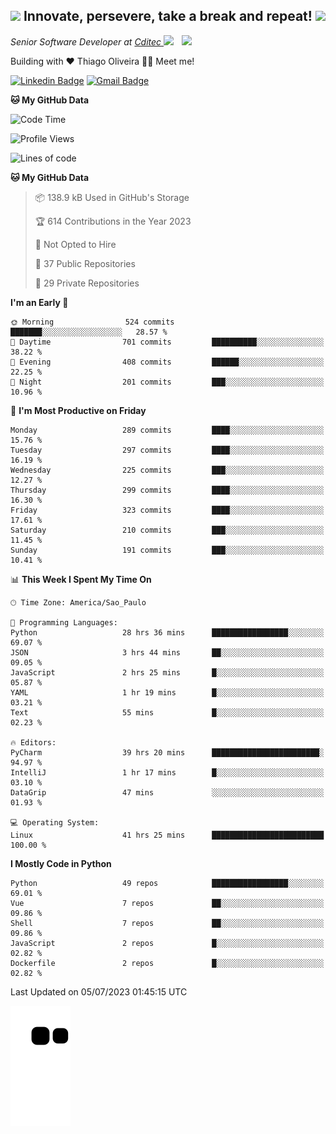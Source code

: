 <h2><img src="https://emojis.slackmojis.com/emojis/images/1531849430/4246/blob-sunglasses.gif?1531849430" width="30"/> Innovate, persevere, take a break and repeat! <img src="https://media.giphy.com/media/12oufCB0MyZ1Go/giphy.gif" width="50"></h2>
<img align='right' src="https://media.giphy.com/media/M9gbBd9nbDrOTu1Mqx/giphy.gif" width="230">
<p><em>Senior Software Developer at <a href="https://www.cditec.com.br/">Cditec
</a><img src="https://media.giphy.com/media/WUlplcMpOCEmTGBtBW/giphy.gif" width="30"> 
</em></p>



Building with ❤️ Thiago Oliveira 👋🏽 Meet me!

[![Linkedin Badge](https://img.shields.io/badge/-Thiago-blue?style=flat-square&logo=Linkedin&logoColor=white&link=https://www.linkedin.com/in/tgmarinho/)](https://www.linkedin.com/in/thiagoceconelo/) 
[![Gmail Badge](https://img.shields.io/badge/-thiceconelo@gmail.com-c14438?style=flat-square&logo=Gmail&logoColor=white&link=mailto:thiceconelo@gmail.com)](mailto:thiceconelo@gmail.com)

</em></p>

<!-- <span style="height ">
![Anurag's GitHub stats](https://github-readme-stats.vercel.app/api?username=arthurspk&show_icons=true&theme=tokyonight)
</span> -->

**🐱 My GitHub Data** 
<!--START_SECTION:waka-->
![Code Time](http://img.shields.io/badge/Code%20Time-219%20hrs%2036%20mins-blue)

![Profile Views](http://img.shields.io/badge/Profile%20Views-60-blue)

![Lines of code](https://img.shields.io/badge/From%20Hello%20World%20I%27ve%20Written-2.9%20million%20lines%20of%20code-blue)

**🐱 My GitHub Data** 

> 📦 138.9 kB Used in GitHub's Storage 
 > 
> 🏆 614 Contributions in the Year 2023
 > 
> 🚫 Not Opted to Hire
 > 
> 📜 37 Public Repositories 
 > 
> 🔑 29 Private Repositories 
 > 
**I'm an Early 🐤** 

```text
🌞 Morning                524 commits         ███████░░░░░░░░░░░░░░░░░░   28.57 % 
🌆 Daytime                701 commits         ██████████░░░░░░░░░░░░░░░   38.22 % 
🌃 Evening                408 commits         ██████░░░░░░░░░░░░░░░░░░░   22.25 % 
🌙 Night                  201 commits         ███░░░░░░░░░░░░░░░░░░░░░░   10.96 % 
```
📅 **I'm Most Productive on Friday** 

```text
Monday                   289 commits         ████░░░░░░░░░░░░░░░░░░░░░   15.76 % 
Tuesday                  297 commits         ████░░░░░░░░░░░░░░░░░░░░░   16.19 % 
Wednesday                225 commits         ███░░░░░░░░░░░░░░░░░░░░░░   12.27 % 
Thursday                 299 commits         ████░░░░░░░░░░░░░░░░░░░░░   16.30 % 
Friday                   323 commits         ████░░░░░░░░░░░░░░░░░░░░░   17.61 % 
Saturday                 210 commits         ███░░░░░░░░░░░░░░░░░░░░░░   11.45 % 
Sunday                   191 commits         ███░░░░░░░░░░░░░░░░░░░░░░   10.41 % 
```


📊 **This Week I Spent My Time On** 

```text
🕑︎ Time Zone: America/Sao_Paulo

💬 Programming Languages: 
Python                   28 hrs 36 mins      █████████████████░░░░░░░░   69.07 % 
JSON                     3 hrs 44 mins       ██░░░░░░░░░░░░░░░░░░░░░░░   09.05 % 
JavaScript               2 hrs 25 mins       █░░░░░░░░░░░░░░░░░░░░░░░░   05.87 % 
YAML                     1 hr 19 mins        █░░░░░░░░░░░░░░░░░░░░░░░░   03.21 % 
Text                     55 mins             █░░░░░░░░░░░░░░░░░░░░░░░░   02.23 % 

🔥 Editors: 
PyCharm                  39 hrs 20 mins      ████████████████████████░   94.97 % 
IntelliJ                 1 hr 17 mins        █░░░░░░░░░░░░░░░░░░░░░░░░   03.10 % 
DataGrip                 47 mins             ░░░░░░░░░░░░░░░░░░░░░░░░░   01.93 % 

💻 Operating System: 
Linux                    41 hrs 25 mins      █████████████████████████   100.00 % 
```

**I Mostly Code in Python** 

```text
Python                   49 repos            █████████████████░░░░░░░░   69.01 % 
Vue                      7 repos             ██░░░░░░░░░░░░░░░░░░░░░░░   09.86 % 
Shell                    7 repos             ██░░░░░░░░░░░░░░░░░░░░░░░   09.86 % 
JavaScript               2 repos             █░░░░░░░░░░░░░░░░░░░░░░░░   02.82 % 
Dockerfile               2 repos             █░░░░░░░░░░░░░░░░░░░░░░░░   02.82 % 
```




 Last Updated on 05/07/2023 01:45:15 UTC
<!--END_SECTION:waka-->

![Snake animation](https://github.com/rafaballerini/rafaballerini/blob/output/github-contribution-grid-snake.svg)


<!---
ceconelo/ceconelo is a ✨ special ✨ repository because its `README.md` (this file) appears on your GitHub profile.
You can click the Preview link to take a look at your changes.
--->

